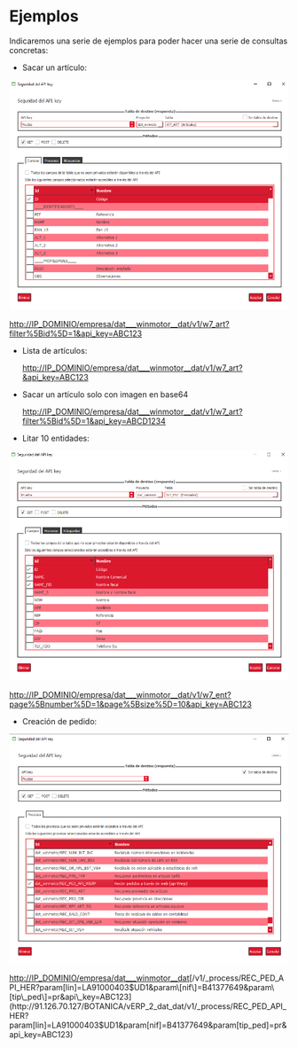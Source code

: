 # Ejemplos

Indicaremos una serie de ejemplos para poder hacer una serie de consultas concretas:

* Sacar un artículo:

![](../../../.gitbook/assets/screenshot_5.png)

[http://IP_DOMINIO/empresa/dat_\__winmotor\__dat/v1/w7\_art?filter%5Bid%5D=1&api\_key=ABC123](http://91.126.70.127/BOTANICA/vERP_2_dat_dat/v1/w7_art?filter%5Bid%5D=1&api_key=ABC123)

* Lista de artículos:

  [http://](http://91.126.70.127/BOTANICA/vERP_2_dat_dat/v1/w7_art?&api_key=ABC123)[IP_DOMINIO/empresa/dat_\__winmotor\__dat](http://91.126.70.127/BOTANICA/vERP_2_dat_dat/v1/w7_art?filter%5Bid%5D=1&api_key=ABC123)[/v1/w7\_art?&api\_key=ABC123](http://91.126.70.127/BOTANICA/vERP_2_dat_dat/v1/w7_art?&api_key=ABC123)

* Sacar un artículo solo con imagen en base64

  [http://](http://185.185.52.127/BOTANICA/vERP_2_dat_dat/v1/w7_art?filter%5Bid%5D=1&api_key=ABCD1234)[IP_DOMINIO/empresa/dat_\__winmotor\__dat](http://91.126.70.127/BOTANICA/vERP_2_dat_dat/v1/w7_art?filter%5Bid%5D=1&api_key=ABC123)[/v1/w7\_art?filter%5Bid%5D=1&api\_key=ABCD1234](http://185.185.52.127/BOTANICA/vERP_2_dat_dat/v1/w7_art?filter%5Bid%5D=1&api_key=ABCD1234)

* Litar 10 entidades:

![](../../../.gitbook/assets/screenshot_6.png)

[http://](http://91.126.70.127/BOTANICA/vERP_2_dat_dat/v1/w7_ent?page%5Bnumber%5D=1&page%5Bsize%5D=10&api_key=ABC123)[IP_DOMINIO/empresa/dat_\__winmotor\__dat](http://91.126.70.127/BOTANICA/vERP_2_dat_dat/v1/w7_art?filter%5Bid%5D=1&api_key=ABC123)[/v1/w7\_ent?page%5Bnumber%5D=1&page%5Bsize%5D=10&api\_key=ABC123](http://91.126.70.127/BOTANICA/vERP_2_dat_dat/v1/w7_ent?page%5Bnumber%5D=1&page%5Bsize%5D=10&api_key=ABC123)

* Creación de pedido:

![](../../../.gitbook/assets/screenshot_7.png)

 [http://](http://91.126.70.127/BOTANICA/vERP_2_dat_dat/v1/_process/REC_PED_API_HER?param[lin]=LA91000403$UD1&param[nif]=B41377649&param[tip_ped]=pr&api_key=ABC123)[IP_DOMINIO/empresa/dat_\__winmotor\__dat](http://91.126.70.127/BOTANICA/vERP_2_dat_dat/v1/w7_art?filter%5Bid%5D=1&api_key=ABC123)[/v1/\_process/REC\_PED\_API\_HER?param\[lin\]=LA91000403$UD1&param\[nif\]=B41377649&param\[tip\_ped\]=pr&api\_key=ABC123](http://91.126.70.127/BOTANICA/vERP_2_dat_dat/v1/_process/REC_PED_API_HER?param[lin]=LA91000403$UD1&param[nif]=B41377649&param[tip_ped]=pr&api_key=ABC123)

